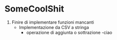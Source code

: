 # SomeCoolShit
1. Finire di implementare funzioni mancanti
   - Implementazione da CSV a stringa
     - operazione di aggiunta o sottrazione
        -ciao
